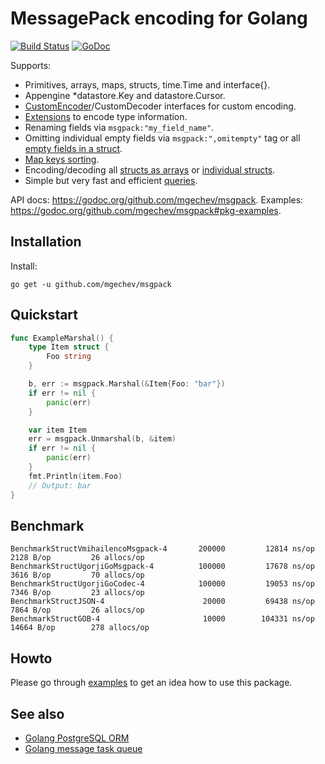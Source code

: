 # MessagePack encoding for Golang

[![Build Status](https://travis-ci.org/mgechev/msgpack.svg?branch=v2)](https://travis-ci.org/mgechev/msgpack)
[![GoDoc](https://godoc.org/github.com/mgechev/msgpack?status.svg)](https://godoc.org/github.com/mgechev/msgpack)

Supports:
- Primitives, arrays, maps, structs, time.Time and interface{}.
- Appengine *datastore.Key and datastore.Cursor.
- [CustomEncoder](https://godoc.org/github.com/mgechev/msgpack#example-CustomEncoder)/CustomDecoder interfaces for custom encoding.
- [Extensions](https://godoc.org/github.com/mgechev/msgpack#example-RegisterExt) to encode type information.
- Renaming fields via `msgpack:"my_field_name"`.
- Omitting individual empty fields via `msgpack:",omitempty"` tag or all [empty fields in a struct](https://godoc.org/github.com/mgechev/msgpack#example-Marshal--OmitEmpty).
- [Map keys sorting](https://godoc.org/github.com/mgechev/msgpack#Encoder.SortMapKeys).
- Encoding/decoding all [structs as arrays](https://godoc.org/github.com/mgechev/msgpack#Encoder.StructAsArray) or [individual structs](https://godoc.org/github.com/mgechev/msgpack#example-Marshal--AsArray).
- Simple but very fast and efficient [queries](https://godoc.org/github.com/mgechev/msgpack#example-Decoder-Query).

API docs: https://godoc.org/github.com/mgechev/msgpack.
Examples: https://godoc.org/github.com/mgechev/msgpack#pkg-examples.

## Installation

Install:

```shell
go get -u github.com/mgechev/msgpack
```

## Quickstart

```go
func ExampleMarshal() {
	type Item struct {
		Foo string
	}

	b, err := msgpack.Marshal(&Item{Foo: "bar"})
	if err != nil {
		panic(err)
	}

	var item Item
	err = msgpack.Unmarshal(b, &item)
	if err != nil {
		panic(err)
	}
	fmt.Println(item.Foo)
	// Output: bar
}
```

## Benchmark

```
BenchmarkStructVmihailencoMsgpack-4   	  200000	     12814 ns/op	    2128 B/op	      26 allocs/op
BenchmarkStructUgorjiGoMsgpack-4      	  100000	     17678 ns/op	    3616 B/op	      70 allocs/op
BenchmarkStructUgorjiGoCodec-4        	  100000	     19053 ns/op	    7346 B/op	      23 allocs/op
BenchmarkStructJSON-4                 	   20000	     69438 ns/op	    7864 B/op	      26 allocs/op
BenchmarkStructGOB-4                  	   10000	    104331 ns/op	   14664 B/op	     278 allocs/op
```

## Howto

Please go through [examples](https://godoc.org/github.com/mgechev/msgpack#pkg-examples) to get an idea how to use this package.

## See also

- [Golang PostgreSQL ORM](https://github.com/go-pg/pg)
- [Golang message task queue](https://github.com/go-msgqueue/msgqueue)

